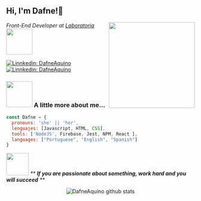 <h2> Hi, I'm Dafne!👋 </h2>

<img align='right' src="https://media.giphy.com/media/ieyl9zmCjO4b4t6qoY/giphy.gif" width="230">

<p><em>Front-End Developer at <a href="https://www.laboratoria.la/">Laboratoria</a><img src="https://media.giphy.com/media/A8xNLuV3SsMPhrRCqR/giphy.gif" width="70">
</em></p>

[![Linnkedin: DafneAquino](https://img.shields.io/badge/-DafneAquino-blue?style=flat-square&logo=Linkedin&logoColor=white&link=https://www.linkedin.com/in/dafne-aquino)](https://www.linkedin.com/in/dafne-aquino/)
[![Linnkedin: DafneAquino](https://img.shields.io/github/followers/DafneAquino?label=follow&style=social)](https://github.com/DafneAquino)

### <img src="https://media.giphy.com/media/LMVWQpYvjmfEHWkIZt/giphy.gif" width="70"> A little more about me...  

```javascript
const Dafne = {
  pronouns: 'she' || 'her',
  lenguajes: [Javascript, HTML, CSS],
  tools: ['NodeJS', Firebase, Jest, NPM, React ],
  languages: ["Portuguese", "English", "Spanish"]
}
```
<img src="https://media.giphy.com/media/TAI7m9rn3J6eeUn9Q2/giphy.gif" width="60"> <em>** <b>If you are passionate about something, work hard and you will succeed</b> **</em>

<div align="center">
  
![DafneAquino github stats](https://github-readme-stats.vercel.app/api?username=DafneAquino&count_private=true&show_icons=true&theme=buefy)

<!--
**DafneAquino/DafneAquino** is a ✨ _special_ ✨ repository because its `README.md` (this file) appears on your GitHub profile.

Here are some ideas to get you started:

- 🔭 I’m currently working on ...
- 🌱 I’m currently learning ...
- 👯 I’m looking to collaborate on ...
- 🤔 I’m looking for help with ...
- 💬 Ask me about ...
- 📫 How to reach me: ...
- 😄 Pronouns: ...
- ⚡ Fun fact: ...
-->
